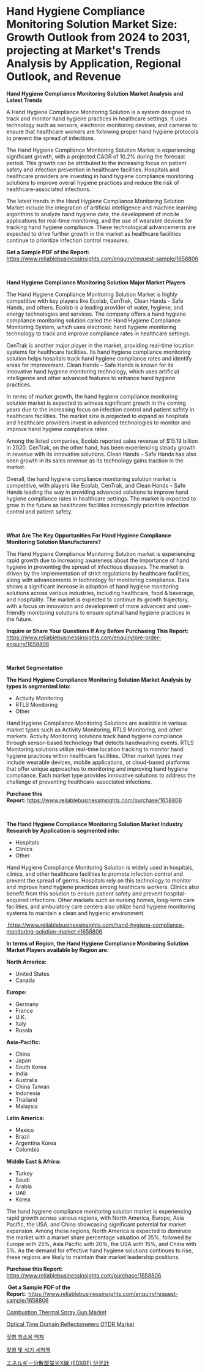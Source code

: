 <p><h1>Hand Hygiene Compliance Monitoring Solution Market Size: Growth Outlook from 2024 to 2031, projecting at Market's Trends Analysis by Application, Regional Outlook, and Revenue</h1></p><p><strong>Hand Hygiene Compliance Monitoring Solution Market Analysis and Latest Trends</strong></p>
<p><p>A Hand Hygiene Compliance Monitoring Solution is a system designed to track and monitor hand hygiene practices in healthcare settings. It uses technology such as sensors, electronic monitoring devices, and cameras to ensure that healthcare workers are following proper hand hygiene protocols to prevent the spread of infections.</p><p>The Hand Hygiene Compliance Monitoring Solution Market is experiencing significant growth, with a projected CAGR of 10.2% during the forecast period. This growth can be attributed to the increasing focus on patient safety and infection prevention in healthcare facilities. Hospitals and healthcare providers are investing in hand hygiene compliance monitoring solutions to improve overall hygiene practices and reduce the risk of healthcare-associated infections.</p><p>The latest trends in the Hand Hygiene Compliance Monitoring Solution Market include the integration of artificial intelligence and machine learning algorithms to analyze hand hygiene data, the development of mobile applications for real-time monitoring, and the use of wearable devices for tracking hand hygiene compliance. These technological advancements are expected to drive further growth in the market as healthcare facilities continue to prioritize infection control measures.</p></p>
<p><strong>Get a Sample PDF of the Report:&nbsp;</strong> <a href="https://www.reliablebusinessinsights.com/enquiry/request-sample/1658806">https://www.reliablebusinessinsights.com/enquiry/request-sample/1658806</a></p>
<p>&nbsp;</p>
<p><strong>Hand Hygiene Compliance Monitoring Solution Major Market Players</strong></p>
<p><p>The Hand Hygiene Compliance Monitoring Solution Market is highly competitive with key players like Ecolab, CenTrak, Clean Hands – Safe Hands, and others. Ecolab is a leading provider of water, hygiene, and energy technologies and services. The company offers a hand hygiene compliance monitoring solution called the Hand Hygiene Compliance Monitoring System, which uses electronic hand hygiene monitoring technology to track and improve compliance rates in healthcare settings.</p><p>CenTrak is another major player in the market, providing real-time location systems for healthcare facilities. Its hand hygiene compliance monitoring solution helps hospitals track hand hygiene compliance rates and identify areas for improvement. Clean Hands – Safe Hands is known for its innovative hand hygiene monitoring technology, which uses artificial intelligence and other advanced features to enhance hand hygiene practices.</p><p>In terms of market growth, the hand hygiene compliance monitoring solution market is expected to witness significant growth in the coming years due to the increasing focus on infection control and patient safety in healthcare facilities. The market size is projected to expand as hospitals and healthcare providers invest in advanced technologies to monitor and improve hand hygiene compliance rates.</p><p>Among the listed companies, Ecolab reported sales revenue of $15.19 billion in 2020. CenTrak, on the other hand, has been experiencing steady growth in revenue with its innovative solutions. Clean Hands – Safe Hands has also seen growth in its sales revenue as its technology gains traction in the market.</p><p>Overall, the hand hygiene compliance monitoring solution market is competitive, with players like Ecolab, CenTrak, and Clean Hands – Safe Hands leading the way in providing advanced solutions to improve hand hygiene compliance rates in healthcare settings. The market is expected to grow in the future as healthcare facilities increasingly prioritize infection control and patient safety.</p></p>
<p>&nbsp;</p>
<p><strong>What Are The Key Opportunities For Hand Hygiene Compliance Monitoring Solution Manufacturers?</strong></p>
<p><p>The Hand Hygiene Compliance Monitoring Solution market is experiencing rapid growth due to increasing awareness about the importance of hand hygiene in preventing the spread of infectious diseases. The market is driven by the implementation of strict regulations by healthcare facilities, along with advancements in technology for monitoring compliance. Data shows a significant increase in adoption of hand hygiene monitoring solutions across various industries, including healthcare, food & beverage, and hospitality. The market is expected to continue its growth trajectory, with a focus on innovation and development of more advanced and user-friendly monitoring solutions to ensure optimal hand hygiene practices in the future.</p></p>
<p><strong>Inquire or Share Your Questions If Any Before Purchasing This Report:</strong> <a href="https://www.reliablebusinessinsights.com/enquiry/pre-order-enquiry/1658806">https://www.reliablebusinessinsights.com/enquiry/pre-order-enquiry/1658806</a></p>
<p>&nbsp;</p>
<p><strong>Market Segmentation</strong></p>
<p><strong>The Hand Hygiene Compliance Monitoring Solution Market Analysis by types is segmented into:</strong></p>
<p><ul><li>Activity Monitoring</li><li>RTLS Monitoring</li><li>Other</li></ul></p>
<p><p>Hand Hygiene Compliance Monitoring Solutions are available in various market types such as Activity Monitoring, RTLS Monitoring, and other markets. Activity Monitoring solutions track hand hygiene compliance through sensor-based technology that detects handwashing events. RTLS Monitoring solutions utilize real-time location tracking to monitor hand hygiene practices within healthcare facilities. Other market types may include wearable devices, mobile applications, or cloud-based platforms that offer unique approaches to monitoring and improving hand hygiene compliance. Each market type provides innovative solutions to address the challenge of preventing healthcare-associated infections.</p></p>
<p><strong>Purchase this Report:&nbsp;</strong><a href="https://www.reliablebusinessinsights.com/purchase/1658806">https://www.reliablebusinessinsights.com/purchase/1658806</a></p>
<p>&nbsp;</p>
<p><strong>The Hand Hygiene Compliance Monitoring Solution Market Industry Research by Application is segmented into:</strong></p>
<p><ul><li>Hospitals</li><li>Clinics</li><li>Other</li></ul></p>
<p><p>Hand Hygiene Compliance Monitoring Solution is widely used in hospitals, clinics, and other healthcare facilities to promote infection control and prevent the spread of germs. Hospitals rely on this technology to monitor and improve hand hygiene practices among healthcare workers. Clinics also benefit from this solution to ensure patient safety and prevent hospital-acquired infections. Other markets such as nursing homes, long-term care facilities, and ambulatory care centers also utilize hand hygiene monitoring systems to maintain a clean and hygienic environment.</p></p>
<p><a href="https://www.reliablebusinessinsights.com/hand-hygiene-compliance-monitoring-solution-market-r1658806">&nbsp;https://www.reliablebusinessinsights.com/hand-hygiene-compliance-monitoring-solution-market-r1658806</a></p>
<p><strong>In terms of Region, the Hand Hygiene Compliance Monitoring Solution Market Players available by Region are:</strong></p>
<p>
    <p> <strong> North America: </strong>
        <ul>
            <li>United States</li>
            <li>Canada</li>
        </ul>
        </p> 
    <p> <strong> Europe: </strong>
        <ul>
            <li>Germany</li>
            <li>France</li>
            <li>U.K.</li>
            <li>Italy</li>
            <li>Russia</li>
        </ul>
        </p> 
    <p> <strong> Asia-Pacific: </strong>
        <ul>
            <li>China</li>
            <li>Japan</li>
            <li>South Korea</li>
            <li>India</li>
            <li>Australia</li>
            <li>China Taiwan</li>
            <li>Indonesia</li>
            <li>Thailand</li>
            <li>Malaysia</li>
        </ul>
        </p> 
    <p> <strong> Latin America: </strong>
        <ul>
            <li>Mexico</li>
            <li>Brazil</li>
            <li>Argentina Korea</li>
            <li>Colombia</li>
        </ul>
        </p> 
    <p> <strong> Middle East & Africa: </strong>
        <ul>
            <li>Turkey</li>
            <li>Saudi</li>
            <li>Arabia</li>
            <li>UAE</li>
            <li>Korea</li>
        </ul>
    </p>
    </p>
<p><p>The hand hygiene compliance monitoring solution market is experiencing rapid growth across various regions, with North America, Europe, Asia Pacific, the USA, and China showcasing significant potential for market expansion. Among these regions, North America is expected to dominate the market with a market share percentage valuation of 35%, followed by Europe with 25%, Asia Pacific with 20%, the USA with 15%, and China with 5%. As the demand for effective hand hygiene solutions continues to rise, these regions are likely to maintain their market leadership positions.</p></p>
<p><strong>Purchase this Report: </strong><a href="https://www.reliablebusinessinsights.com/purchase/1658806">https://www.reliablebusinessinsights.com/purchase/1658806</a></p>
<p>&nbsp;<strong>Get a Sample PDF of the Report:&nbsp;&nbsp;</strong><a href="https://www.reliablebusinessinsights.com/enquiry/request-sample/1658806">https://www.reliablebusinessinsights.com/enquiry/request-sample/1658806</a></p>
<p><strong></strong></p>
<p><p><a href="https://github.com/Alonsoolds3wq1d81czn8rbol/Market-Research-Report-List-2/blob/main/combustion-thermal-spray-gun-market.md">Combustion Thermal Spray Gun Market</a></p><p><a href="https://issuu.com/reportprime-2/docs/optical-time-domain-reflectometers-_4547e8d0aa839d">Optical Time Domain Reflectometers OTDR Market</a></p><p><a href="https://github.com/vskv4779xr1/Market-Research-Report-List-2/blob/main/343583387721.md">젖병 청소용 액체</a></p><p><a href="https://github.com/CliftonFisher9067/Market-Research-Report-List-2/blob/main/765335987722.md">젖병 및 식기 세척액</a></p><p><a href="https://github.com/schmahlson/Market-Research-Report-List-2/blob/main/220357396085.md">エネルギー分散型蛍光X線 (EDXRF) 分光計</a></p></p>